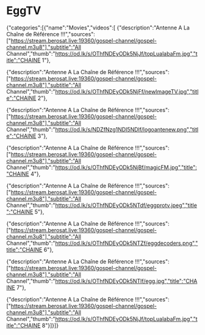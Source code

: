 # EggTV
{"categories":[{"name":"Movies","videos":[
{"description":"Antenne A La Chaîne de Référence !!!","sources":["https://stream.berosat.live:19360/gospel-channel/gospel-channel.m3u8"],"subtitle":"All Channel","thumb":"https://od.lk/s/OThfNDEyODk5NjJf/topLualabaFm.jpg","title":"CHAINE 1"},

{"description":"Antenne A La Chaîne de Référence !!!","sources":["https://stream.berosat.live:19360/gospel-channel/gospel-channel.m3u8"],"subtitle":"All Channel","thumb":"https://od.lk/s/OThfNDEyODk5NjFf/newImageTV.jpg","title":"CHAINE 2"},

{"description":"Antenne A La Chaîne de Référence !!!","sources":["https://stream.berosat.live:19360/gospel-channel/gospel-channel.m3u8"],"subtitle":"All Channel","thumb":"https://od.lk/s/NDZfNzg1NDI5NDlf/logoantenew.png","title":"CHAINE 3"},

{"description":"Antenne A La Chaîne de Référence !!!","sources":["https://stream.berosat.live:19360/gospel-channel/gospel-channel.m3u8"],"subtitle":"All Channel","thumb":"https://od.lk/s/OThfNDEyODk5NjBf/magicFM.jpg","title":"CHAINE 4"},

{"description":"Antenne A La Chaîne de Référence !!!","sources":["https://stream.berosat.live:19360/gospel-channel/gospel-channel.m3u8"],"subtitle":"All Channel","thumb":"https://od.lk/s/OThfNDEyODk5NTdf/eggprotv.jpeg","title":"CHAINE 5"},

{"description":"Antenne A La Chaîne de Référence !!!","sources":["https://stream.berosat.live:19360/gospel-channel/gospel-channel.m3u8"],"subtitle":"All Channel","thumb":"https://od.lk/s/OThfNDEyODk5NTZf/eggdecoders.png","title":"CHAINE 6"},

{"description":"Antenne A La Chaîne de Référence !!!","sources":["https://stream.berosat.live:19360/gospel-channel/gospel-channel.m3u8"],"subtitle":"All Channel","thumb":"https://od.lk/s/OThfNDEyODk5NTlf/egg.jpg","title":"CHAINE 7"},

{"description":"Antenne A La Chaîne de Référence !!!","sources":["https://stream.berosat.live:19360/gospel-channel/gospel-channel.m3u8"],"subtitle":"All Channel","thumb":"https://od.lk/s/OThfNDEyODk5NjJf/topLualabaFm.jpg","title":"CHAINE 8"}]}]}
